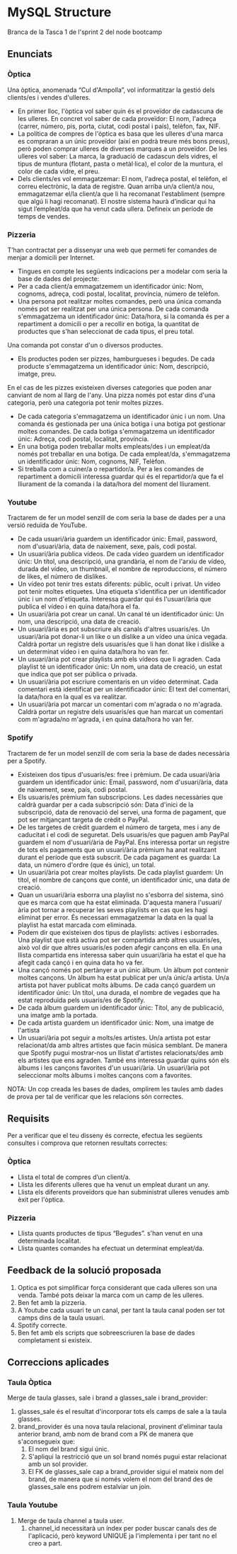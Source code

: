 # MySQL Structure
Branca de la Tasca 1 de l'sprint 2 del node bootcamp

## Enunciats

### Òptica
Una òptica, anomenada “Cul d'Ampolla”, vol informatitzar la gestió dels clients/es i vendes d'ulleres.

- En primer lloc, l'òptica vol saber quin és el proveïdor de cadascuna de les ulleres. En concret vol saber de cada proveïdor: El nom, l'adreça (carrer, número, pis, porta, ciutat, codi postal i país), telèfon, fax, NIF.
- La política de compres de l'òptica es basa que les ulleres d'una marca es compraran a un únic proveïdor (així en podrà treure més bons preus), però poden comprar ulleres de diverses marques a un proveïdor. De les ulleres vol saber: La marca, la graduació de cadascun dels vidres, el tipus de muntura (flotant, pasta o metàl·lica), el color de la muntura, el color de cada vidre, el preu.
- Dels clients/es vol emmagatzemar: El nom, l'adreça postal, el telèfon, el correu electrònic, la data de registre.
Quan arriba un/a client/a nou, emmagatzemar el/la client/a que li ha recomanat l'establiment (sempre que algú li hagi recomanat).
El nostre sistema haurà d’indicar qui ha sigut l’empleat/da que ha venut cada ullera. Defineix un període de temps de vendes.

### Pizzeria

T’han contractat per a dissenyar una web que permeti fer comandes de menjar a domicili per Internet.

- Tingues en compte les següents indicacions per a modelar com seria la base de dades del projecte:
- Per a cada client/a emmagatzemem un identificador únic: Nom, cognoms, adreça, codi postal, localitat, província, número de telèfon.
- Una persona pot realitzar moltes comandes, però una única comanda només pot ser realitzat per una única persona. De cada comanda s'emmagatzema un identificador únic: Data/hora, si la comanda és per a repartiment a domicili o per a recollir en botiga, la quantitat de productes que s'han seleccionat de cada tipus, el preu total.

Una comanda pot constar d'un o diversos productes.

- Els productes poden ser pizzes, hamburgueses i begudes. De cada producte s'emmagatzema un identificador únic: Nom, descripció, imatge, preu.

En el cas de les pizzes existeixen diverses categories que poden anar canviant de nom al llarg de l'any. Una pizza només pot estar dins d'una categoria, però una categoria pot tenir moltes pizzes.

- De cada categoria s'emmagatzema un identificador únic i un nom. Una comanda és gestionada per una única botiga i una botiga pot gestionar moltes comandes. De cada botiga s'emmagatzema un identificador únic: Adreça, codi postal, localitat, província.
- En una botiga poden treballar molts empleats/des i un empleat/da només pot treballar en una botiga. De cada empleat/da, s'emmagatzema un identificador únic: Nom, cognoms, NIF, Telèfon.
- Si treballa com a cuiner/a o repartidor/a. Per a les comandes de repartiment a domicili interessa guardar qui és el repartidor/a que fa el lliurament de la comanda i la data/hora del moment del lliurament.

### Youtube

Tractarem de fer un model senzill de com seria la base de dades per a una versió reduïda de YouTube.

- De cada usuari/ària guardem un identificador únic: Email, password, nom d'usuari/ària, data de naixement, sexe, país, codi postal.
- Un usuari/ària publica vídeos. De cada vídeo guardem un identificador únic: Un títol, una descripció, una grandària, el nom de l'arxiu de vídeo, durada del vídeo, un thumbnail, el nombre de reproduccions, el número de likes, el número de dislikes.
- Un vídeo pot tenir tres estats diferents: públic, ocult i privat. Un vídeo pot tenir moltes etiquetes. Una etiqueta s'identifica per un identificador únic i un nom d'etiqueta. Interessa guardar qui és l'usuari/ària que publica el vídeo i en quina data/hora el fa.
- Un usuari/ària pot crear un canal. Un canal té un identificador únic: Un nom, una descripció, una data de creació.
- Un usuari/ària es pot subscriure als canals d'altres usuaris/es. Un usuari/ària pot donar-li un like o un dislike a un vídeo una única vegada. Caldrà portar un registre dels usuaris/es que li han donat like i dislike a un determinat vídeo i en quina data/hora ho van fer.
- Un usuari/ària pot crear playlists amb els vídeos que li agraden. Cada playlist té un identificador únic: Un nom, una data de creació, un estat que indica que pot ser pública o privada.
- Un usuari/ària pot escriure comentaris en un vídeo determinat. Cada comentari està identificat per un identificador únic: El text del comentari, la data/hora en la qual es va realitzar.
- Un usuari/ària pot marcar un comentari com m'agrada o no m'agrada. Caldrà portar un registre dels usuaris/es que han marcat un comentari com m'agrada/no m'agrada, i en quina data/hora ho van fer.

### Spotify

Tractarem de fer un model senzill de com seria la base de dades necessària per a Spotify.

- Existeixen dos tipus d'usuaris/es: free i prèmium. De cada usuari/ària guardem un identificador únic: Email, password, nom d'usuari/ària, data de naixement, sexe, país, codi postal.
- Els usuaris/es prèmium fan subscripcions. Les dades necessàries que caldrà guardar per a cada subscripció són: Data d'inici de la subscripció, data de renovació del servei, una forma de pagament, que pot ser mitjançant targeta de crèdit o PayPal.
- De les targetes de crèdit guardem el número de targeta, mes i any de caducitat i el codi de seguretat. Dels usuaris/es que paguen amb PayPal guardem el nom d'usuari/ària de PayPal. Ens interessa portar un registre de tots els pagaments que un usuari/ària prèmium ha anat realitzant durant el període que està subscrit. De cada pagament es guarda: La data, un número d'ordre (que és únic), un total.
- Un usuari/ària pot crear moltes playlists. De cada playlist guardem: Un títol, el nombre de cançons que conté, un identificador únic, una data de creació.
- Quan un usuari/ària esborra una playlist no s'esborra del sistema, sinó que es marca com que ha estat eliminada. D'aquesta manera l'usuari/ària pot tornar a recuperar les seves playlists en cas que les hagi eliminat per error. És necessari emmagatzemar la data en la qual la playlist ha estat marcada com eliminada.
- Podem dir que existeixen dos tipus de playlists: actives i esborrades. Una playlist que està activa pot ser compartida amb altres usuaris/es, això vol dir que altres usuaris/es poden afegir cançons en ella. En una llista compartida ens interessa saber quin usuari/ària ha estat el que ha afegit cada cançó i en quina data ho va fer.
- Una cançó només pot pertànyer a un únic àlbum. Un àlbum pot contenir moltes cançons. Un àlbum ha estat publicat per un/a únic/a artista. Un/a artista pot haver publicat molts àlbums. De cada cançó guardem un identificador únic: Un títol, una durada, el nombre de vegades que ha estat reproduïda pels usuaris/es de Spotify.
- De cada àlbum guardem un identificador únic: Títol, any de publicació, una imatge amb la portada.
- De cada artista guardem un identificador únic: Nom, una imatge de l'artista
- Un usuari/ària pot seguir a molts/es artistes. Un/a artista pot estar relacionat/da amb altres artistes que facin música semblant. De manera que Spotify pugui mostrar-nos un llistat d'artistes relacionats/des amb els artistes que ens agraden. També ens interessa guardar quins són els àlbums i les cançons favorites d'un usuari/ària. Un usuari/ària pot seleccionar molts àlbums i moltes cançons com a favorites.

NOTA: Un cop creada les bases de dades, omplirem les taules amb dades de prova per tal de verificar que les relacions són correctes.

## Requisits
Per a verificar que el teu disseny és correcte, efectua les següents consultes i comprova que retornen resultats correctes:

### Òptica
- Llista el total de compres d’un client/a.
- Llista les diferents ulleres que ha venut un empleat durant un any.
- Llista els diferents proveïdors que han subministrat ulleres venudes amb èxit per l'òptica.

### Pizzeria
- Llista quants productes de tipus “Begudes”. s'han venut en una determinada localitat.
- Llista quantes comandes ha efectuat un determinat empleat/da.


## Feedback de la solució proposada

1. Optica es pot simplificar força considerant que cada ulleres son una venda. També pots deixar la marca com un camp de les ulleres.
1. Ben fet amb la pizzeria.
1. A Youtube cada usuari te un canal, per tant la taula canal poden ser tot camps dins de la taula usuari.
1. Spotify correcte.
1. Ben fet amb els scripts que sobreescriuren la base de dades completament si existeix.

## Correccions aplicades
### Taula Òptica

Merge de taula glasses, sale i brand a glasses_sale i brand_provider:
1. glasses_sale és el resultat d'incorporar tots els camps de sale a la taula glasses.
2. brand_provider és una nova taula relacional, provinent d'eliminar taula anterior brand, amb nom de brand com a PK de manera que s'aconsegueix que:
   1. El nom del brand sigui únic. 
   2. S'apliqui la restricció que un sol brand només pugui estar relacionat amb un sol provider.
   3. El FK de glasses_sale cap a brand_provider sigui el mateix nom del brand, de manera que si només volem el nom del brand des de glasses_sale ens podrem estalviar un join.

### Taula Youtube

1. Merge de taula channel a taula user. 
   1. channel_id necessitarà un índex per poder buscar canals des de l'aplicació, però keyword UNIQUE ja l'implementa i per tant no el creo a part.



